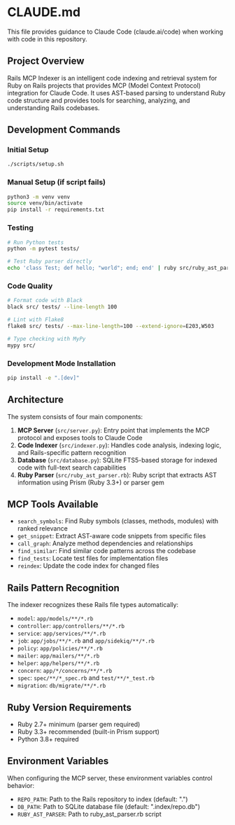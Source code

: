 # CLAUDE.md

This file provides guidance to Claude Code (claude.ai/code) when working with code in this repository.

## Project Overview

Rails MCP Indexer is an intelligent code indexing and retrieval system for Ruby on Rails projects that provides MCP (Model Context Protocol) integration for Claude Code. It uses AST-based parsing to understand Ruby code structure and provides tools for searching, analyzing, and understanding Rails codebases.

## Development Commands

### Initial Setup
```bash
./scripts/setup.sh
```

### Manual Setup (if script fails)
```bash
python3 -m venv venv
source venv/bin/activate
pip install -r requirements.txt
```

### Testing
```bash
# Run Python tests
python -m pytest tests/

# Test Ruby parser directly
echo 'class Test; def hello; "world"; end; end' | ruby src/ruby_ast_parser.rb /dev/stdin
```

### Code Quality
```bash
# Format code with Black
black src/ tests/ --line-length 100

# Lint with Flake8
flake8 src/ tests/ --max-line-length=100 --extend-ignore=E203,W503

# Type checking with MyPy
mypy src/
```

### Development Mode Installation
```bash
pip install -e ".[dev]"
```

## Architecture

The system consists of four main components:

1. **MCP Server** (`src/server.py`): Entry point that implements the MCP protocol and exposes tools to Claude Code
2. **Code Indexer** (`src/indexer.py`): Handles code analysis, indexing logic, and Rails-specific pattern recognition
3. **Database** (`src/database.py`): SQLite FTS5-based storage for indexed code with full-text search capabilities
4. **Ruby Parser** (`src/ruby_ast_parser.rb`): Ruby script that extracts AST information using Prism (Ruby 3.3+) or parser gem

## MCP Tools Available

- `search_symbols`: Find Ruby symbols (classes, methods, modules) with ranked relevance
- `get_snippet`: Extract AST-aware code snippets from specific files
- `call_graph`: Analyze method dependencies and relationships
- `find_similar`: Find similar code patterns across the codebase
- `find_tests`: Locate test files for implementation files
- `reindex`: Update the code index for changed files

## Rails Pattern Recognition

The indexer recognizes these Rails file types automatically:
- `model`: `app/models/**/*.rb`
- `controller`: `app/controllers/**/*.rb`
- `service`: `app/services/**/*.rb`
- `job`: `app/jobs/**/*.rb` and `app/sidekiq/**/*.rb`
- `policy`: `app/policies/**/*.rb`
- `mailer`: `app/mailers/**/*.rb`
- `helper`: `app/helpers/**/*.rb`
- `concern`: `app/*/concerns/**/*.rb`
- `spec`: `spec/**/*_spec.rb` and `test/**/*_test.rb`
- `migration`: `db/migrate/**/*.rb`

## Ruby Version Requirements

- Ruby 2.7+ minimum (parser gem required)
- Ruby 3.3+ recommended (built-in Prism support)
- Python 3.8+ required

## Environment Variables

When configuring the MCP server, these environment variables control behavior:
- `REPO_PATH`: Path to the Rails repository to index (default: ".")
- `DB_PATH`: Path to SQLite database file (default: ".index/repo.db")
- `RUBY_AST_PARSER`: Path to ruby_ast_parser.rb script